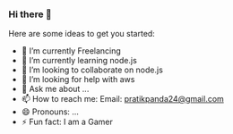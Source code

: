 ### Hi there 👋

Here are some ideas to get you started:

- 🔭 I’m currently Freelancing
- 🌱 I’m currently learning node.js
- 👯 I’m looking to collaborate on node.js
- 🤔 I’m looking for help with aws
- 💬 Ask me about ...
- 📫 How to reach me: Email: pratikpanda24@gmail.com
- 😄 Pronouns: ...
- ⚡ Fun fact: I am a Gamer

